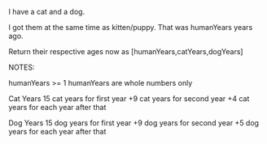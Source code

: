 I have a cat and a dog.

I got them at the same time as kitten/puppy. That was humanYears years ago.

Return their respective ages now as [humanYears,catYears,dogYears]

NOTES:

humanYears >= 1
humanYears are whole numbers only

Cat Years
15 cat years for first year
+9 cat years for second year
+4 cat years for each year after that

Dog Years
15 dog years for first year
+9 dog years for second year
+5 dog years for each year after that
